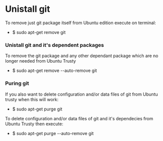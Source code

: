 # Unistall git

To remove just git package itself from Ubuntu edition execute on terminal:

* $ sudo apt-get remove git

### Unistall git and it's dependent packages

To remove the git package and any other dependant package which are no longer needed from Ubuntu Trusty

* $ sudo apt-get remove --auto-remove git

### Puring git

If you also want to delete configuration and/or data files of git from Ubuntu trusty when this will work:

* $ sudo apt-get purge git

To delete configuration and/or data files of git and it's dependecies from Ubuntu Trusty then execute:

* $ sudo apt-get purge --auto-remove git
